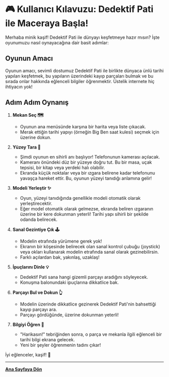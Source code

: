 # 🎮 Kullanıcı Kılavuzu: Dedektif Pati ile Maceraya Başla!

Merhaba minik kaşif! Dedektif Pati ile dünyayı keşfetmeye hazır mısın? İşte oyunumuzu nasıl oynayacağına dair basit adımlar:

## Oyunun Amacı

Oyunun amacı, sevimli dostumuz Dedektif Pati ile birlikte dünyaca ünlü tarihi yapıları keşfetmek, bu yapıların üzerindeki kayıp parçaları bulmak ve bu sırada onlar hakkında eğlenceli bilgiler öğrenmektir. Üstelik internete hiç ihtiyacın yok!

## Adım Adım Oynanış

1.  **Mekan Seç 🗺️**
    *   Oyunun ana menüsünde karşına bir harita veya liste çıkacak.
    *   Merak ettiğin tarihi yapıyı (örneğin Big Ben saat kulesi) seçmek için üzerine dokun.

2.  **Yüzey Tara 📱**
    *   Şimdi oyunun en sihirli anı başlıyor! Telefonunun kamerası açılacak.
    *   Kameranı önündeki düz bir yüzeye doğru tut. Bu bir masa, uçak tepsisi, bir kitap veya yerdeki halı olabilir.
    *   Ekranda küçük noktalar veya bir ızgara belirene kadar telefonunu yavaşça hareket ettir. Bu, oyunun yüzeyi tanıdığı anlamına gelir!

3.  **Modeli Yerleştir ✨**
    *   Oyun, yüzeyi tanıdığında genellikle modeli otomatik olarak yerleştirecektir.
    *   Eğer model otomatik olarak gelmezse, ekranda beliren ızgaranın üzerine bir kere dokunman yeterli! Tarihi yapı sihirli bir şekilde odanda belirecek.

4.  **Sanal Gezintiye Çık 🕹️**
    *   Modelin etrafında yürümene gerek yok!
    *   Ekranın bir köşesinde belirecek olan sanal kontrol çubuğu (joystick) veya okları kullanarak modelin etrafında sanal olarak gezinebilirsin.
    *   Farklı açılardan bak, yakınlaş, uzaklaş!

5.  **İpuçlarını Dinle 💡**
    *   Dedektif Pati sana hangi gizemli parçayı aradığını söyleyecek.
    *   Konuşma balonundaki ipuçlarına dikkatlice bak.

6.  **Parçayı Bul ve Dokun 👆**
    *   Modelin üzerinde dikkatlice gezinerek Dedektif Pati'nin bahsettiği kayıp parçayı ara.
    *   Parçayı gördüğünde, üzerine dokunman yeterli!

7.  **Bilgiyi Öğren 🧠**
    *   "Harikasın!" tebriğinden sonra, o parça ve mekanla ilgili eğlenceli bir tarihi bilgi ekrana gelecek.
    *   Yeni bir şeyler öğrenmenin tadını çıkar!

İyi eğlenceler, kaşif! 🐾

---
**[Ana Sayfaya Dön](./README.md)**
